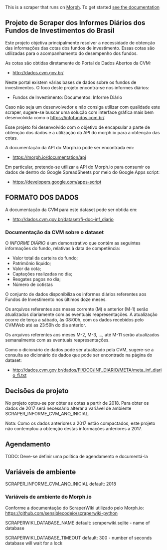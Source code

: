 This is a scraper that runs on [Morph](https://morph.io). To get started [see the documentation](https://morph.io/documentation)

## Projeto de Scraper dos Informes Diários dos Fundos de Investimentos do Brasil

Este projeto objetiva principalmente resolver a necessidade de obtenção das informações das cotas dos fundos de investimento. Essas cotas são utilizadas para o acompanhamento do desempenho dos fundos.

As cotas são obtidas diretamente do Portal de Dados Abertos da CVM:
* http://dados.cvm.gov.br/ 

Neste portal existem várias bases de dados sobre os fundos de investimentos. O foco deste projeto encontra-se nos informes diários:
* Fundos de Investimento: Documentos: Informe Diário

Caso não seja um desenvolvedor e não consiga utilizar com qualidade este scraper, sugere-se buscar uma solução com interface gráfica mais bem desenvolvida como o https://infofundos.com.br/.

Esse projeto foi desenvolvido com o objetivo de encapsular a parte de obtenção dos dados e a utilização da API do morph.io para a obtenção das cotas.

A documentação da API do Morph.io pode ser encontrada em:
* https://morph.io/documentation/api

Em particular, pretende-se utilizar a API do Morph.io para consumir os dados de dentro do Google SpreadSheets por meio do Google Apps script:
* https://developers.google.com/apps-script

## FORMATO DOS DADOS
A documentação da CVM para este dataset pode ser obtida em: 
* http://dados.cvm.gov.br/dataset/fi-doc-inf_diario

### Documentação da CVM sobre o dataset
O *INFORME DIÁRIO* é um demonstrativo que contém as seguintes informações do fundo, relativas à data de competência:
* Valor total da carteira do fundo;
* Patrimônio líquido;
* Valor da cota;
* Captações realizadas no dia;
* Resgates pagos no dia;
* Número de cotistas

O conjunto de dados disponibiliza os informes diários referentes aos Fundos de Investimento nos últimos doze meses.

Os arquivos referentes aos meses corrente (M) e anterior (M-1) serão atualizados diariamente com as eventuais reapresentações. A atualização ocorre de terça a sábado, às 08:00h, com os dados recebidos pelo CVMWeb até as 23:59h do dia anterior.

Os arquivos referentes aos meses M-2, M-3, ..., até M-11 serão atualizados semanalmente com as eventuais reapresentações.

Como o dicionário de dados pode ser atualizado pela CVM, sugere-se a consulta ao dicionário de dados que pode ser encontrado na página do dataset:
* http://dados.cvm.gov.br/dados/FI/DOC/INF_DIARIO/META/meta_inf_diario_fi.txt

## Decisões de projeto
No projeto optou-se por obter as cotas a partir de 2018. 
Para obter os dados de 2017 será necessário alterar a variável de ambiente SCRAPER_INFORME_CVM_ANO_INICIAL.

Nota: Como os dados anteriores a 2017 estão compactados, este projeto não contemplou a obtenção destas informações anteriores a 2017.

## Agendamento
TODO: Deve-se definir uma política de agendamento e documentá-la

## Variáveis de ambiente
SCRAPER_INFORME_CVM_ANO_INICIAL
default: 2018

### Variáveis de ambiente do Morph.io
Conforme a documentação do ScraperWiki utilizado pelo Morph.io:
https://github.com/sensiblecodeio/scraperwiki-python

SCRAPERWIKI_DATABASE_NAME
default: scraperwiki.sqlite - name of database

SCRAPERWIKI_DATABASE_TIMEOUT
default: 300 - number of seconds database will wait for a lock
